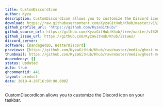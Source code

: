 ```yaml
---
title: CustomDiscordIcon
author: Kyza
description: CustomDiscordIcon allows you to customize the Discord icon on your taskbar.
download: https://raw.githubusercontent.com/KyzaGitHub/Khub/master/v1%20Plugins/CustomDiscordIcon/CustomDiscordIcon.plugin.js
github_profile_url: 'https://github.com/KyzaGitHub/'
github_source_url: https://github.com/KyzaGitHub/Khub/tree/master/v1%20Plugins/CustomDiscordIcon
github_issue_url: https://github.com/KyzaGitHub/Khub/issues/
discord_server: ''
software: [BandagedBD, BetterDiscord]
previews: [https://github.com/KyzaGitHub/Khub/raw/master/media/ghost-message.gif]
thumbnail: https://github.com/KyzaGitHub/Khub/raw/master/media/ghost-message.gif
dependency: []
status: Updated
auto: true
ghcommentid: 441
layout: product
date: 2019-4-26T16:00:00.000Z
---
```

CustomDiscordIcon allows you to customize the Discord icon on your taskbar.

